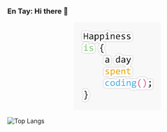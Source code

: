 ### En Tay: Hi there 👋
<p align=center>
<img src="images/top.png"/>
</p>

![Top Langs](https://github-readme-stats.vercel.app/api/top-langs/?username=pujangga123&layout=compact)
